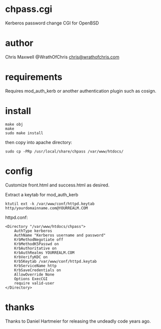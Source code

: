 chpass.cgi
==========

Kerberos password change CGI for OpenBSD

author
======

Chris Maxwell @WrathOfChris <chris@wrathofchris.com>

requirements
============

Requires mod_auth_kerb or another authentication plugin such as cosign.

install
=======

	make obj
	make
	sudo make install

then copy into apache directory:

	sudo cp -PRp /usr/local/share/chpass /var/www/htdocs/

config
======

Customize front.html and success.html as desired.

Extract a keytab for mod_auth_kerb

	ktutil ext -k /var/www/conf/httpd.keytab http/yourdomainname.com@YOURREALM.COM

httpd.conf:

	<Directory "/var/www/htdocs/chpass">
		AuthType kerberos
		AuthName "Kerberos username and password"
		KrbMethodNegotiate off
		KrbMethodK5Passwd on
		KrbAuthoritative on
		KrbAuthRealms YOURREALM.COM
		KrbVerifyKDC on
		Krb5Keytab /var/www/conf/httpd.keytab
		KrbServiceName http
		KrbSaveCredentials on
		AllowOverride None
		Options ExecCGI
		require valid-user
	</Directory>

thanks
======

Thanks to Daniel Hartmeier for releasing the undeadly code years ago.

